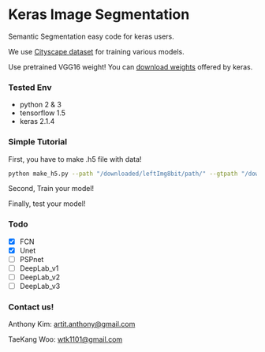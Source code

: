 # Keras Image Segmentation

Semantic Segmentation easy code for keras users.

We use [Cityscape dataset](https://www.cityscapes-dataset.com/) for training various models.

Use pretrained VGG16 weight! You can [download weights](
'https://github.com/fchollet/deep-learning-models/releases/download/v0.1/vgg16_weights_tf_dim_ordering_tf_kernels_notop.h5')
offered by keras.

### Tested Env
- python 2 & 3
- tensorflow 1.5
- keras 2.1.4

### Simple Tutorial
First, you have to make .h5 file with data!
```bash
python make_h5.py --path "/downloaded/leftImg8bit/path/" --gtpath "/downloaded/gtFine/path/"
```

Second, Train your model!

Finally, test your model!

### Todo
- [x] FCN
- [x] Unet
- [ ] PSPnet
- [ ] DeepLab_v1
- [ ] DeepLab_v2
- [ ] DeepLab_v3

### Contact us!
Anthony Kim: artit.anthony@gmail.com

TaeKang Woo: wtk1101@gmail.com